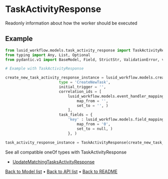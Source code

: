 # TaskActivityResponse

Readonly information about how the worker should be executed
## Example

```python
from lusid_workflow.models.task_activity_response import TaskActivityResponse
from typing import Any, List, Optional
from pydantic.v1 import BaseModel, Field, StrictStr, ValidationError, validator

# Example with TaskActivityResponse 

create_new_task_activity_response_instance = lusid_workflow.models.create_new_task_activity_response.CreateNewTaskActivityResponse(
                        type = 'CreateNewTask', 
                        initial_trigger = '', 
                        correlation_ids = [
                            lusid_workflow.models.event_handler_mapping.EventHandlerMapping(
                                map_from = '', 
                                set_to = '', )
                            ], 
                        task_fields = {
                            'key' : lusid_workflow.models.field_mapping.FieldMapping(
                                map_from = '0', 
                                set_to = null, )
                            }, )

task_activity_response_instance = TaskActivityResponse(create_new_task_activity_response_instance)

```
See all compatible oneOf types with TaskActivityResponse


 * [UpdateMatchingTasksActivityResponse](./UpdateMatchingTasksActivityResponse.md)

[Back to Model list](../README.md#documentation-for-models) &#8226; [Back to API list](../README.md#documentation-for-api-endpoints) &#8226; [Back to README](../README.md)

